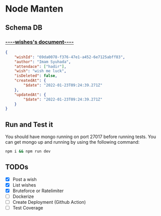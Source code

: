 # Node Manten

## Schema DB

### [----wishes's document----](https://github.com/mamunsyuhada/nodemanten/blob/main/bin/module/wish/entity.js)

```json
{
    "wishId": "69da0078-f376-47e1-a452-6e7125abff83",
    "author": "Imam Syuhada",
    "attendace": ["hadir"],
    "wish": "wish me luck",
    "isDeleted": false,
    "createdAt": {
        "$date": "2022-01-23T09:24:39.271Z"
    },
    "updatedAt": {
        "$date": "2022-01-23T09:24:39.271Z"
    }
}
```

## Run and Test it

You should have mongo running on port 27017 before running tests. You can get mongo up and running by using the following command:

```bash
npm i && npm run dev
```

## TODOs

- [x] Post a wish
- [x] List wishes
- [x] Bruteforce or Ratelimiter
- [ ] Dockerize
- [ ] Create Deployment (Github Action)
- [ ] Test Coverage
